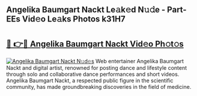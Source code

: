 ## Angelika Baumgart Nackt Le𝚊k𝚎d N𝚞𝚍e - Part-EEs Vid𝚎o Le𝚊ks Photos k31H7

# <h2><a href="http://fb0sz3.evod.top/?m=Angelika+Baumgart+Nackt">🔗 👉🔴 Angelika Baumgart Nackt Vid𝚎o Ph𝚘t𝚘s</a></h2>

[![Angelika Baumgart Nackt N𝚞d𝚎s](https://i.imgur.com/8V9OHl7.gif)](http://fb0sz3.evod.top/?m=Angelika+Baumgart+Nackt)
Web entertainer Angelika Baumgart Nackt and digital artist, renowned for posting dance and lifestyle content through solo and collaborative dance performances and short videos. Angelika Baumgart Nackt, a respected public figure in the scientific community, has made groundbreaking discoveries in the field of medicine. 
